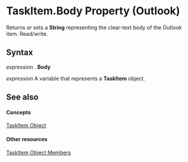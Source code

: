 
# TaskItem.Body Property (Outlook)

Returns or sets a  **String** representing the clear-text body of the Outlook item. Read/write.


## Syntax

 _expression_ . **Body**

 _expression_ A variable that represents a **TaskItem** object.


## See also


#### Concepts


[TaskItem Object](5df8cfa5-5460-a5a1-a130-ba5bca1a0091.md)
#### Other resources


[TaskItem Object Members](97234a76-2fc5-bbe4-2e14-25ae18694fc9.md)
